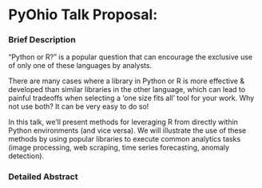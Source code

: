 # PyOhio Talk Proposal: 

### Brief Description
“Python or R?” is a popular question that can encourage the exclusive use of only one of these languages by analysts.

There are many cases where a library in Python or R is more effective & developed than similar libraries in the other language, which can lead to painful tradeoffs when selecting a ‘one size fits all’ tool for your work.  Why not use both?  It can be very easy to do so!

In this talk, we’ll present methods for leveraging R from directly within Python environments (and vice versa).  We will illustrate the use of these methods by using popular libraries to execute common analytics tasks (image processing, web scraping, time series forecasting, anomaly detection).

### Detailed Abstract
